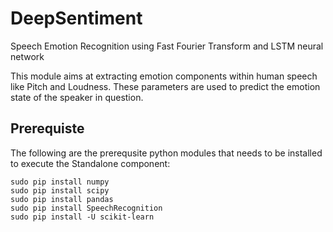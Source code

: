 # DeepSentiment
Speech Emotion Recognition using Fast Fourier Transform and LSTM neural network

This module aims at extracting emotion components within human speech like Pitch and Loudness. These parameters are used to predict the emotion state of the speaker in question.

## Prerequiste
The following are the prerequsite python modules that needs to be installed to execute the Standalone component:
```
sudo pip install numpy 
sudo pip install scipy
sudo pip install pandas
sudo pip install SpeechRecognition
sudo pip install -U scikit-learn
```
